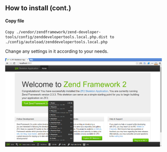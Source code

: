 ## How to install (cont.)

#### Copy file <!-- .element class="left" -->

```
Copy ./vendor/zendframework/zend-developer-tools/config/zenddevelopertools.local.php.dist to ./config/autoload/zenddevelopertools.local.php
```


Change any settings in it according to your needs. <!-- .element class="fragment roll-in" --> 

![Zend Developer Toolbar](/images/zdt.png) <!-- .element class="fragment roll-in" -->